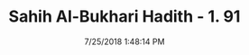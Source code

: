 ---
title        : "Sahih Al-Bukhari Hadith - 1. 91"
date         : 7/25/2018 1:48:14 PM
draft        : false
type         : "hadith"
layout       : "hadith"
BookCode     : "SHB"
VolumeNumber : "1"
HadithNumber : "91"
categories  :  ["Knowledge-To be furious while preaching or teaching"]
tags  :  ["Zaid bin Khalid Al Juhani"]
---